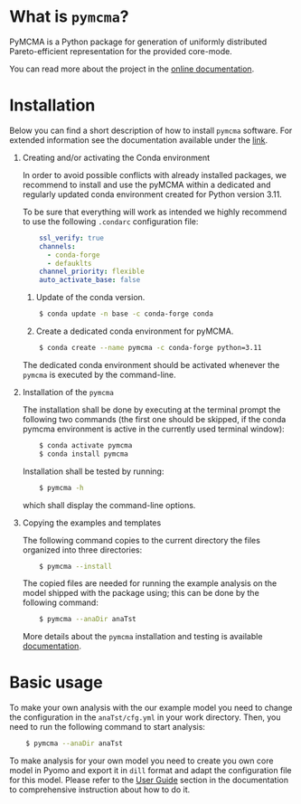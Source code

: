 # What is `pymcma`?
PyMCMA is a Python package for generation of uniformly distributed
Pareto-efficient representation for the provided core-mode.

You can read more about the project in the
[online documentation](https://pymcma.readthedocs.io/).

# Installation

Below you can find a short description of how to install `pymcma` software.
For extended information see the documentation available under
the [link](https://pymcma.readthedocs.io/).

1. Creating and/or activating the Conda environment

    In order to avoid possible conflicts with already installed packages,
    we recommend to install and use the pyMCMA within a dedicated and regularly
    updated conda environment created for Python version 3.11.

    To be sure that everything will work as intended we highly recommend to use
    the following `.condarc` configuration file:

    ```yaml
        ssl_verify: true
        channels:
          - conda-forge
          - defauklts
        channel_priority: flexible
        auto_activate_base: false
    ```

    1. Update of the conda version.
    ```bash
        $ conda update -n base -c conda-forge conda
    ```
    2. Create a dedicated conda environment for pyMCMA.
    ```bash
        $ conda create --name pymcma -c conda-forge python=3.11
    ```
    The dedicated conda environment should be activated whenever the
    ``pymcma`` is executed by the command-line.

2. Installation of the `pymcma`

    The installation shall be done by executing at the terminal prompt the following
    two commands (the first one should be skipped, if the conda pymcma environment
    is active in the currently used terminal window):

    ```bash
        $ conda activate pymcma
        $ conda install pymcma
    ```
	 Installation shall be tested by running:
    ```bash
        $ pymcma -h
    ```
	 which shall display the command-line options.

3. Copying the examples and templates

    The following command copies to the current directory the files organized
	 into three directories:

    ```bash
        $ pymcma --install
    ```

    The copied files are needed for running the example analysis on the model
	 shipped with the package using; this can be done by the following command:

    ```bash
        $ pymcma --anaDir anaTst
    ```

    More details about the ``pymcma`` installation and testing is available
    [documentation](https://pymcma.readthedocs.io/).

# Basic usage

To make your own analysis with the our example model you need to change the
configuration in the `anaTst/cfg.yml` in your work directory. Then, you need to
run the following command to start analysis:

```bash
    $ pymcma --anaDir anaTst
```

To make analysis for your own model you need to create you own core model in
Pyomo and export it in `dill` format and adapt the configuration file for
this model.
Please refer to the [User Guide](https://pymcma.readthedocs.io/user_guide.html)
section in the documentation to comprehensive instruction about how to do it.
